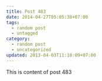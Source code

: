 ```yaml
---
title: Post 483
date: 2014-04-27T05:05:38+07:00
tags:
  - random post
  - untagged
category:
  - random post
  - uncategorized
updated: 2013-04-03T11:10:09+07:00
---
```

This is content of post 483